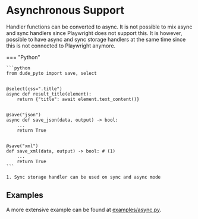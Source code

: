 # Asynchronous Support

Handler functions can be converted to async.
It is not possible to mix async and sync handlers since Playwright does not support this.
It is however, possible to have async and sync storage handlers at the same time since this is not connected to Playwright anymore.

=== "Python"

    ```python
    from dude_pyto import save, select


    @select(css=".title")
    async def result_title(element):
        return {"title": await element.text_content()}


    @save("json")
    async def save_json(data, output) -> bool:
        ...
        return True


    @save("xml")
    def save_xml(data, output) -> bool: # (1)
        ...
        return True
    ```

    1. Sync storage handler can be used on sync and async mode

## Examples

A more extensive example can be found at [examples/async.py](https://github.com/roniemartinez/dude/tree/master/examples/async.py).
